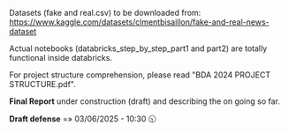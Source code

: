 Datasets (fake and real.csv) to be downloaded from:
    https://www.kaggle.com/datasets/clmentbisaillon/fake-and-real-news-dataset

Actual notebooks (databricks_step_by_step_part1 and part2) are totally functional inside databricks.

For project structure comprehension, please read "BDA 2024 PROJECT STRUCTURE.pdf".

**Final Report** under construction (draft) and describing the on going so far. 

**Draft defense** =» 03/06/2025 - 10:30 🕥
